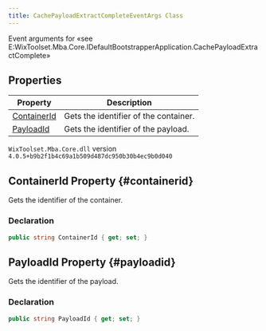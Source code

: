 ```yaml
---
title: CachePayloadExtractCompleteEventArgs Class
---
```

Event arguments for «see E:WixToolset.Mba.Core.IDefaultBootstrapperApplication.CachePayloadExtractComplete»
## Properties
| Property | Description |
| ------ | ----------- |
| [ContainerId](#containerid) | Gets the identifier of the container. |
| [PayloadId](#payloadid) | Gets the identifier of the payload. |
`WixToolset.Mba.Core.dll` version `4.0.5+b9b2f1b4c69a1b509d487dc950b30b4ec9b0d040`
## ContainerId Property {#containerid}
Gets the identifier of the container.
### Declaration
```cs
public string ContainerId { get; set; }
```
## PayloadId Property {#payloadid}
Gets the identifier of the payload.
### Declaration
```cs
public string PayloadId { get; set; }
```
